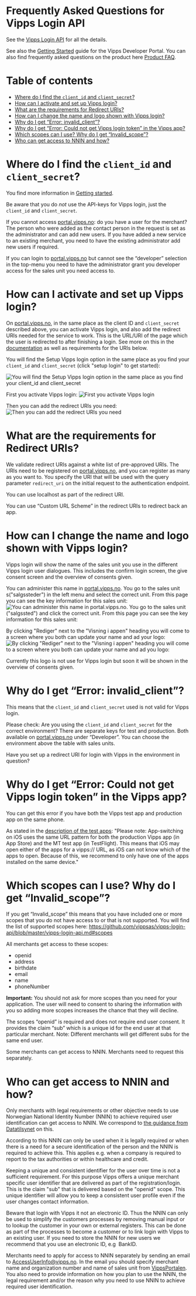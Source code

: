 # Frequently Asked Questions for Vipps Login API

See the [Vipps Login API](https://github.com/vippsas/vipps-login-api/blob/master/vipps-login-api.md) for all the details.

See also the
[Getting Started](https://github.com/vippsas/vipps-developers/blob/master/vipps-getting-started.md)
guide for the Vipps Developer Portal.
You can also find frequently asked questions on the product here [Product FAQ](https://vipps.no/hjelp/vipps/vipps-logg-inn).

# Table of contents

- [Where do I find the `client_id` and `client_secret`?](#where-do-i-find-the-client_id-and-client_secret)
- [How can I activate and set up Vipps login?](#how-can-i-activate-and-set-up-vipps-login)
- [What are the requirements for Redirect URIs?](#what-are-the-requirements-for-redirect-uris)
- [How can I change the name and logo shown with Vipps login?](#how-can-i-change-the-name-and-logo-shown-with-vipps-login)
- [Why do I get “Error: invalid_client”?](#why-do-i-get-error-invalid_client)
- [Why do I get “Error: Could not get Vipps login token” in the Vipps app?](#Why-do-I-get-Error-Could-not-get-Vipps-login-token-in-the-Vipps-app)
- [Which scopes can I use? Why do I get “Invalid_scope”?](#which-scopes-can-i-use-why-do-i-get-invalid_scope)
- [Who can get access to NNIN and how?](#who-can-get-access-to-nnin-and-how)

# Where do I find the `client_id` and `client_secret`?

You find more information in
[Getting started](https://github.com/vippsas/vipps-developers/blob/master/vipps-getting-started.md#getting-the-api-keys).

Be aware that you do _not_ use the API-keys for Vipps login, just the `client_id`
and `client_secret`.

If you cannot access [portal.vipps.no](https://portal.vipps.no): do you have a
user for the merchant? The person who were added as the contact person in the
request is set as the administrator and can add new users. If you have added a
new service to an existing merchant, you need to have the existing administrator
add new users if required.

If you can login to [portal.vipps.no](https://portal.vipps.no) but cannot see
the “developer” selection in the top-menu you need to have the administrator
grant you developer access for the sales unit you need access to.

# How can I activate and set up Vipps login?

On [portal.vipps.no](https://portal.vipps.no), in the same place as the client
ID and `client_secret` described above, you can activate Vipps login, and also
add the redirect URIs needed for the service to work. This is the URL/URI of
the page which the user is redirected to after finishing a login. See more on
this in the
[documentation](https://github.com/vippsas/vipps-login-api/blob/master/vipps-login-api.md#api-endpoints)
as well as requirements for the URIs below.

You will find the Setup Vipps login option in the same place as you find your
`client_id` and `client_secret` (click "setup login" to get started):

![You will find the Setup Vipps login option in the same place as you find your `client_id` and `client_secret`](images/portal_setup_login.png)

First you activate Vipps login:
![First you activate Vipps login](images/portal_setup.jpeg)

Then you can add the redirect URIs you need:
![Then you can add the redirect URIs you need](images/portal_direct_uris.jpeg)

# What are the requirements for Redirect URIs?

We validate redirect URIs against a white list of pre-approved URIs. The URIs
need to be registered on [portal.vipps.no](https://portal.vipps.no), and you
can register as many as you want to. You specify the URI that will be used with
the query parameter `redirect_uri` on the initial request to the authentication
endpoint.

You can use localhost as part of the redirect URI.

You can use “Custom URL Scheme” in the redirect URIs to redirect back an app.

# How can I change the name and logo shown with Vipps login?
Vipps login will show the name of the sales unit you use in the different Vipps login user dialogues. This includes the confirm login screen, the give consent screen and the overview of consents given.

You can administer this name in [portal.vipps.no](https://portal.vipps.no). You go to the sales unit s("salgssteder") in the left menu and select the correct unit. From this page you can see the key information for this sales unit:
![You can administer this name in [portal.vipps.no](https://portal.vipps.no). You go to the sales unit ("salgssted") and click the correct unit. From this page you can see the key information for this sales unit:](images/Sales_unit_see_info.png)


By clicking "Rediger" next to the "Visning i appen" heading you will come to a screen where you both can update your name and ad your logo:
![By clicking "Rediger" next to the "Visning i appen" heading you will come to a screen where you both can update your name and ad you logo:](images/Sales_unit_change_name_and_logo.png)


Currently this logo is not use for Vipps login but soon it will be shown in the overview of consents given.

# Why do I get “Error: invalid_client”?
This means that the `client_id` and `client_secret` used is not valid for Vipps login.

Please check:
Are you using the `client_id` and `client_secret` for the correct environment?
There are separate keys for test and production. Both available on
[portal.vipps.no](https://portal.vipps.no) under “Developer”. You can choose
the environment above the table with sales units.

Have you set up a redirect URI for login with Vipps in the environment in question?

# Why do I get “Error: Could not get Vipps login token” in the Vipps app?
You can get this error if you have both the Vipps test app and production app on the same phone.

As stated in the [description of the test apps](https://github.com/vippsas/vipps-developers#vipps-test-apps):
"Please note: App-switching on iOS uses the same URL pattern for both the production Vipps app (in App Store) and the MT test app (in TestFlight). This means that iOS may open either of the apps for a vipps:// URL, as iOS can not know which of the apps to open. Because of this, we recommend to only have one of the apps installed on the same device."

# Which scopes can I use? Why do I get “Invalid_scope”?

If you get “Invalid_scope” this means that you have included one or more scopes
that you do not have access to or that is not supported. You will find the list
of supported scopes here:
https://github.com/vippsas/vipps-login-api/blob/master/vipps-login-api.md#scopes

All merchants get access to these scopes:
* openid
* address
* birthdate
* email
* name
* phoneNumber

**Important:** You should not ask for more scopes than you need for your
application. The user will need to consent to sharing the information with you
so adding more scopes increases the chance that they will decline.

The scopes “openid” is required and does not require end user consent. It
provides the claim “sub” which is a unique id for the end user at that
particular merchant. Note: Different merchants will get different subs for the same end user.

Some merchants can get access to NNIN. Merchants need to request this separately.

# Who can get access to NNIN and how?

Only merchants with legal requirements or other objective needs to use Norwegian
National Identity Number (NNIN) to achieve required user identification can get
access to NNIN.  We correspond to
[the guidance from Datatilsynet](https://www.datatilsynet.no/rettigheter-og-plikter/personopplysninger/fodselsnummer/) on this.

According to this NNIN can only be used when it is legally required or when
there is a need for a secure identification of the person and the NNIN is
required to achieve this. This applies e.g. when a company is required to
report to the tax authorities or within healthcare and credit.

Keeping a unique and consistent identifier for the user over time is not a
sufficient requirement. For this purpose Vipps offers a unique merchant specific
user identifier that are delivered as part of the registration/login. This is
the claim "sub" that is delivered based on the "openid" scope. This unique
identifier will allow you to keep a consistent user profile even if the user
changes contact information.

Beware that login with Vipps it not an electronic ID. Thus the NNIN can only be
used to simplify the customers processes by removing manual input or to lookup
the customer in your own or external registers. This can be done as part of the
processes to become a customer or to link login with Vipps to an existing user.
If you need to store the NNIN for new users we recommend that you use an
electronic ID, e.g  BankID.

Merchants need to apply for access to NNIN separately by sending an email to AccessUserInfo@vipps.no. In the email you should specify merchant name and organization number and name of sales unit from [VippsPortalen](https://portal.vipps.no). You also need to provide information on how you plan to use the NNIN, the legal requirement and/or the reason why you need to use NNIN to achieve required user identification.
